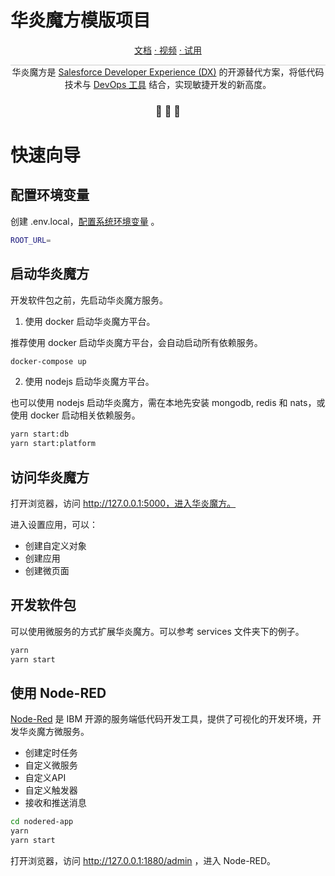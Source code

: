 华炎魔方模版项目
===

<p align="center">
<a href="https://docs.steedos.com/">文档</a>
<a href="https://www.steedos.cn/videos/"> · 视频</a>
<a href="https://demo.steedos.cn"> · 试用</a>
</p>


<p align="center" style="border-top: solid 1px #cccccc">
  华炎魔方是 <a href="https://developer.salesforce.com/developer-centers/developer-experience" target="_blank">Salesforce Developer Experience (DX)</a> 的开源替代方案，将低代码技术与 <a href="https://www.steedos.cn/videos/devops"> DevOps 工具</a> 结合，实现敏捷开发的新高度。 
</p>

<h3 align="center">
 🤖 🎨 🚀
</h3>


# 快速向导

## 配置环境变量

创建 .env.local，[配置系统环境变量](https://docs.steedos.cn/zh-CN/deploy/steedos-config/) 。 

```bash
ROOT_URL=
```

## 启动华炎魔方

开发软件包之前，先启动华炎魔方服务。

1. 使用 docker 启动华炎魔方平台。

推荐使用 docker 启动华炎魔方平台，会自动启动所有依赖服务。

```bash
docker-compose up
```

2. 使用 nodejs 启动华炎魔方平台。

也可以使用 nodejs 启动华炎魔方，需在本地先安装 mongodb, redis 和 nats，或使用 docker 启动相关依赖服务。

```bash
yarn start:db
yarn start:platform
```

## 访问华炎魔方

打开浏览器，访问 http://127.0.0.1:5000，进入华炎魔方。

进入设置应用，可以：
- 创建自定义对象
- 创建应用
- 创建微页面

## 开发软件包

可以使用微服务的方式扩展华炎魔方。可以参考 services 文件夹下的例子。

```bash
yarn
yarn start
```

## 使用 Node-RED

[Node-Red](https://nodered.org/) 是 IBM 开源的服务端低代码开发工具，提供了可视化的开发环境，开发华炎魔方微服务。

- 创建定时任务
- 自定义微服务
- 自定义API
- 自定义触发器
- 接收和推送消息

```bash
cd nodered-app
yarn
yarn start
```

打开浏览器，访问 http://127.0.0.1:1880/admin ，进入 Node-RED。